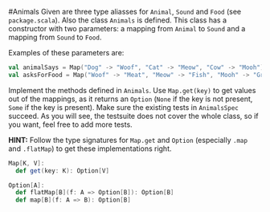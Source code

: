 #Animals
Given are three type aliasses for `Animal`, `Sound` and `Food` (see `package.scala`). Also the class `Animals` is defined. This class has a constructor with two parameters: a mapping from `Animal` to `Sound` and a mapping from `Sound` to `Food`.

Examples of these parameters are:
```scala
val animalSays = Map("Dog" -> "Woof", "Cat" -> "Meow", "Cow" -> "Mooh")
val asksForFood = Map("Woof" -> "Meat", "Meow" -> "Fish", "Mooh" -> "Grass")
```

Implement the methods defined in `Animals`. Use `Map.get(key)` to get values out of the mappings, as it returns an `Option` (`None` if the key is not present, `Some` if the key is present). Make sure the existing tests in `AnimalsSpec` succeed. As you will see, the testsuite does not cover the whole class, so if you want, feel free to add more tests.

**HINT:** Follow the type signatures for `Map.get` and `Option` (especially `.map` and `.flatMap`) to get these implementations right.

```scala
Map[K, V]:
  def get(key: K): Option[V]

Option[A]:
  def flatMap[B](f: A => Option[B]): Option[B]
  def map[B](f: A => B): Option[B]
```
